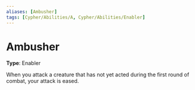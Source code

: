```yaml
---
aliases: [Ambusher]
tags: [Cypher/Abilities/A, Cypher/Abilities/Enabler]
---
```


# Ambusher

**Type**: Enabler

When you attack a creature that has not yet acted during the first round of combat, your attack is eased.
